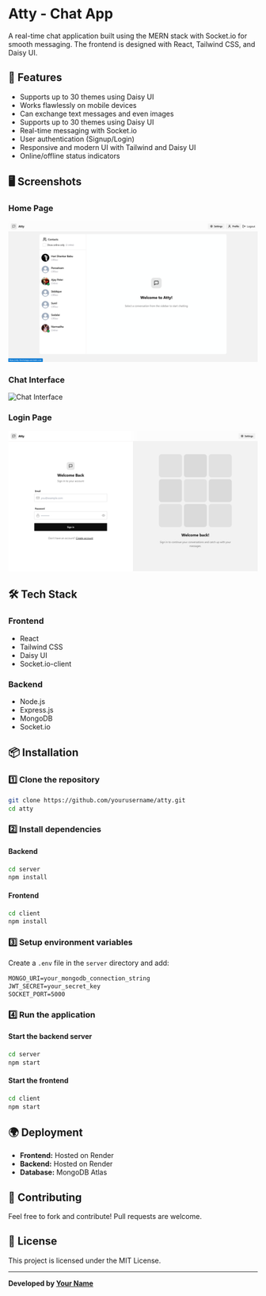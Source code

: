 # Atty - Chat App

A real-time chat application built using the MERN stack with Socket.io for smooth messaging. The frontend is designed with React, Tailwind CSS, and Daisy UI.

## 🚀 Features
- Supports up to 30 themes using Daisy UI
- Works flawlessly on mobile devices
- Can exchange text messages and even images
- Supports up to 30 themes using Daisy UI
- Real-time messaging with Socket.io
- User authentication (Signup/Login)
- Responsive and modern UI with Tailwind and Daisy UI
- Online/offline status indicators

## 🖥️ Screenshots

### Home Page
![Home Page](screenshots/home.png)

### Chat Interface
![Chat Interface](screenshots/chat.png)

### Login Page
![Login Page](screenshots/login.png)

## 🛠️ Tech Stack

### Frontend
- React
- Tailwind CSS
- Daisy UI
- Socket.io-client

### Backend
- Node.js
- Express.js
- MongoDB
- Socket.io

## 📦 Installation

### 1️⃣ Clone the repository
```sh
git clone https://github.com/yourusername/atty.git
cd atty
```

### 2️⃣ Install dependencies
#### Backend
```sh
cd server
npm install
```
#### Frontend
```sh
cd client
npm install
```

### 3️⃣ Setup environment variables
Create a `.env` file in the `server` directory and add:
```
MONGO_URI=your_mongodb_connection_string
JWT_SECRET=your_secret_key
SOCKET_PORT=5000
```

### 4️⃣ Run the application
#### Start the backend server
```sh
cd server
npm start
```
#### Start the frontend
```sh
cd client
npm start
```

## 🌍 Deployment
- **Frontend:** Hosted on Render
- **Backend:** Hosted on Render
- **Database:** MongoDB Atlas

## 🤝 Contributing
Feel free to fork and contribute! Pull requests are welcome.

## 📜 License
This project is licensed under the MIT License.

---
**Developed by [Your Name](https://github.com/yourusername)**

